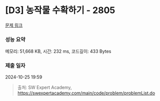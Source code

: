 # [D3] 농작물 수확하기 - 2805 

[문제 링크](https://swexpertacademy.com/main/code/problem/problemDetail.do?contestProbId=AV7GLXqKAWYDFAXB) 

### 성능 요약

메모리: 51,668 KB, 시간: 232 ms, 코드길이: 433 Bytes

### 제출 일자

2024-10-25 19:59



> 출처: SW Expert Academy, https://swexpertacademy.com/main/code/problem/problemList.do